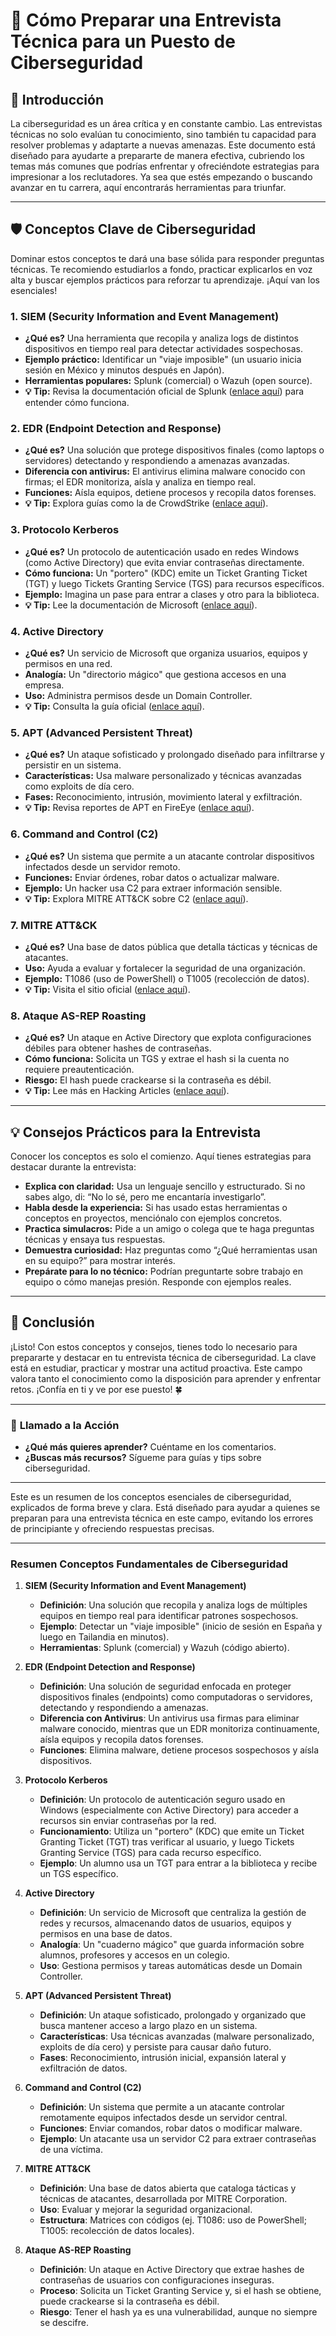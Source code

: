 # 🚀 **Cómo Preparar una Entrevista Técnica para un Puesto de Ciberseguridad**

## 🎯 **Introducción**

La ciberseguridad es un área crítica y en constante cambio. Las entrevistas técnicas no solo evalúan tu conocimiento, sino también tu capacidad para resolver problemas y adaptarte a nuevas amenazas. Este documento está diseñado para ayudarte a prepararte de manera efectiva, cubriendo los temas más comunes que podrías enfrentar y ofreciéndote estrategias para impresionar a los reclutadores. Ya sea que estés empezando o buscando avanzar en tu carrera, aquí encontrarás herramientas para triunfar.

---

## 🛡️ **Conceptos Clave de Ciberseguridad**

Dominar estos conceptos te dará una base sólida para responder preguntas técnicas. Te recomiendo estudiarlos a fondo, practicar explicarlos en voz alta y buscar ejemplos prácticos para reforzar tu aprendizaje. ¡Aquí van los esenciales!

### 1. **SIEM (Security Information and Event Management)**  
- **¿Qué es?** Una herramienta que recopila y analiza logs de distintos dispositivos en tiempo real para detectar actividades sospechosas.  
- **Ejemplo práctico:** Identificar un "viaje imposible" (un usuario inicia sesión en México y minutos después en Japón).  
- **Herramientas populares:** Splunk (comercial) o Wazuh (open source).  
- **💡 Tip:** Revisa la documentación oficial de Splunk ([enlace aquí](https://docs.splunk.com/Documentation)) para entender cómo funciona.

### 2. **EDR (Endpoint Detection and Response)**  
- **¿Qué es?** Una solución que protege dispositivos finales (como laptops o servidores) detectando y respondiendo a amenazas avanzadas.  
- **Diferencia con antivirus:** El antivirus elimina malware conocido con firmas; el EDR monitoriza, aísla y analiza en tiempo real.  
- **Funciones:** Aísla equipos, detiene procesos y recopila datos forenses.  
- **💡 Tip:** Explora guías como la de CrowdStrike ([enlace aquí](https://www.crowdstrike.com/cybersecurity-101/endpoint-security/endpoint-detection-and-response-edr/)).

### 3. **Protocolo Kerberos**  
- **¿Qué es?** Un protocolo de autenticación usado en redes Windows (como Active Directory) que evita enviar contraseñas directamente.  
- **Cómo funciona:** Un "portero" (KDC) emite un Ticket Granting Ticket (TGT) y luego Tickets Granting Service (TGS) para recursos específicos.  
- **Ejemplo:** Imagina un pase para entrar a clases y otro para la biblioteca.  
- **💡 Tip:** Lee la documentación de Microsoft ([enlace aquí](https://learn.microsoft.com/en-us/windows-server/security/kerberos/kerberos-authentication-overview)).

### 4. **Active Directory**  
- **¿Qué es?** Un servicio de Microsoft que organiza usuarios, equipos y permisos en una red.  
- **Analogía:** Un "directorio mágico" que gestiona accesos en una empresa.  
- **Uso:** Administra permisos desde un Domain Controller.  
- **💡 Tip:** Consulta la guía oficial ([enlace aquí](https://learn.microsoft.com/en-us/windows-server/identity/ad-ds/get-started/virtual-dc/active-directory-domain-services-overview)).

### 5. **APT (Advanced Persistent Threat)**  
- **¿Qué es?** Un ataque sofisticado y prolongado diseñado para infiltrarse y persistir en un sistema.  
- **Características:** Usa malware personalizado y técnicas avanzadas como exploits de día cero.  
- **Fases:** Reconocimiento, intrusión, movimiento lateral y exfiltración.  
- **💡 Tip:** Revisa reportes de APT en FireEye ([enlace aquí](https://www.fireeye.com/current-threats/apt-groups.html)).

### 6. **Command and Control (C2)**  
- **¿Qué es?** Un sistema que permite a un atacante controlar dispositivos infectados desde un servidor remoto.  
- **Funciones:** Enviar órdenes, robar datos o actualizar malware.  
- **Ejemplo:** Un hacker usa C2 para extraer información sensible.  
- **💡 Tip:** Explora MITRE ATT&CK sobre C2 ([enlace aquí](https://attack.mitre.org/techniques/T1071/)).

### 7. **MITRE ATT&CK**  
- **¿Qué es?** Una base de datos pública que detalla tácticas y técnicas de atacantes.  
- **Uso:** Ayuda a evaluar y fortalecer la seguridad de una organización.  
- **Ejemplo:** T1086 (uso de PowerShell) o T1005 (recolección de datos).  
- **💡 Tip:** Visita el sitio oficial ([enlace aquí](https://attack.mitre.org/)).

### 8. **Ataque AS-REP Roasting**  
- **¿Qué es?** Un ataque en Active Directory que explota configuraciones débiles para obtener hashes de contraseñas.  
- **Cómo funciona:** Solicita un TGS y extrae el hash si la cuenta no requiere preautenticación.  
- **Riesgo:** El hash puede crackearse si la contraseña es débil.  
- **💡 Tip:** Lee más en Hacking Articles ([enlace aquí](https://www.semperis.com/blog/as-rep-roasting-explained/)).

---

## 💡 **Consejos Prácticos para la Entrevista**

Conocer los conceptos es solo el comienzo. Aquí tienes estrategias para destacar durante la entrevista:

- **Explica con claridad:** Usa un lenguaje sencillo y estructurado. Si no sabes algo, di: “No lo sé, pero me encantaría investigarlo”.  
- **Habla desde la experiencia:** Si has usado estas herramientas o conceptos en proyectos, menciónalo con ejemplos concretos.  
- **Practica simulacros:** Pide a un amigo o colega que te haga preguntas técnicas y ensaya tus respuestas.  
- **Demuestra curiosidad:** Haz preguntas como “¿Qué herramientas usan en su equipo?” para mostrar interés.  
- **Prepárate para lo no técnico:** Podrían preguntarte sobre trabajo en equipo o cómo manejas presión. Responde con ejemplos reales.

---

## 🎉 **Conclusión**

¡Listo! Con estos conceptos y consejos, tienes todo lo necesario para prepararte y destacar en tu entrevista técnica de ciberseguridad. La clave está en estudiar, practicar y mostrar una actitud proactiva. Este campo valora tanto el conocimiento como la disposición para aprender y enfrentar retos. ¡Confía en ti y ve por ese puesto! 🍀

---

### 📌 **Llamado a la Acción**

- **¿Qué más quieres aprender?** Cuéntame en los comentarios.  
- **¿Buscas más recursos?** Sígueme para guías y tips sobre ciberseguridad.

---

Este es un resumen de los conceptos esenciales de ciberseguridad, explicados de forma breve y clara. Está diseñado para ayudar a quienes se preparan para una entrevista técnica en este campo, evitando los errores de principiante y ofreciendo respuestas precisas.

---

### Resumen Conceptos Fundamentales de Ciberseguridad

1. **SIEM (Security Information and Event Management)**  
   - **Definición**: Una solución que recopila y analiza logs de múltiples equipos en tiempo real para identificar patrones sospechosos.  
   - **Ejemplo**: Detectar un "viaje imposible" (inicio de sesión en España y luego en Tailandia en minutos).  
   - **Herramientas**: Splunk (comercial) y Wazuh (código abierto).

2. **EDR (Endpoint Detection and Response)**  
   - **Definición**: Una solución de seguridad enfocada en proteger dispositivos finales (endpoints) como computadoras o servidores, detectando y respondiendo a amenazas.  
   - **Diferencia con Antivirus**: Un antivirus usa firmas para eliminar malware conocido, mientras que un EDR monitoriza continuamente, aísla equipos y recopila datos forenses.  
   - **Funciones**: Elimina malware, detiene procesos sospechosos y aísla dispositivos.

3. **Protocolo Kerberos**  
   - **Definición**: Un protocolo de autenticación seguro usado en Windows (especialmente con Active Directory) para acceder a recursos sin enviar contraseñas por la red.  
   - **Funcionamiento**: Utiliza un "portero" (KDC) que emite un Ticket Granting Ticket (TGT) tras verificar al usuario, y luego Tickets Granting Service (TGS) para cada recurso específico.  
   - **Ejemplo**: Un alumno usa un TGT para entrar a la biblioteca y recibe un TGS específico.

4. **Active Directory**  
   - **Definición**: Un servicio de Microsoft que centraliza la gestión de redes y recursos, almacenando datos de usuarios, equipos y permisos en una base de datos.  
   - **Analogía**: Un "cuaderno mágico" que guarda información sobre alumnos, profesores y accesos en un colegio.  
   - **Uso**: Gestiona permisos y tareas automáticas desde un Domain Controller.

5. **APT (Advanced Persistent Threat)**  
   - **Definición**: Un ataque sofisticado, prolongado y organizado que busca mantener acceso a largo plazo en un sistema.  
   - **Características**: Usa técnicas avanzadas (malware personalizado, exploits de día cero) y persiste para causar daño futuro.  
   - **Fases**: Reconocimiento, intrusión inicial, expansión lateral y exfiltración de datos.

6. **Command and Control (C2)**  
   - **Definición**: Un sistema que permite a un atacante controlar remotamente equipos infectados desde un servidor central.  
   - **Funciones**: Enviar comandos, robar datos o modificar malware.  
   - **Ejemplo**: Un atacante usa un servidor C2 para extraer contraseñas de una víctima.

7. **MITRE ATT&CK**  
   - **Definición**: Una base de datos abierta que cataloga tácticas y técnicas de atacantes, desarrollada por MITRE Corporation.  
   - **Uso**: Evaluar y mejorar la seguridad organizacional.  
   - **Estructura**: Matrices con códigos (ej. T1086: uso de PowerShell; T1005: recolección de datos locales).

8. **Ataque AS-REP Roasting**  
   - **Definición**: Un ataque en Active Directory que extrae hashes de contraseñas de usuarios con configuraciones inseguras.  
   - **Proceso**: Solicita un Ticket Granting Service y, si el hash se obtiene, puede crackearse si la contraseña es débil.  
   - **Riesgo**: Tener el hash ya es una vulnerabilidad, aunque no siempre se descifre.
